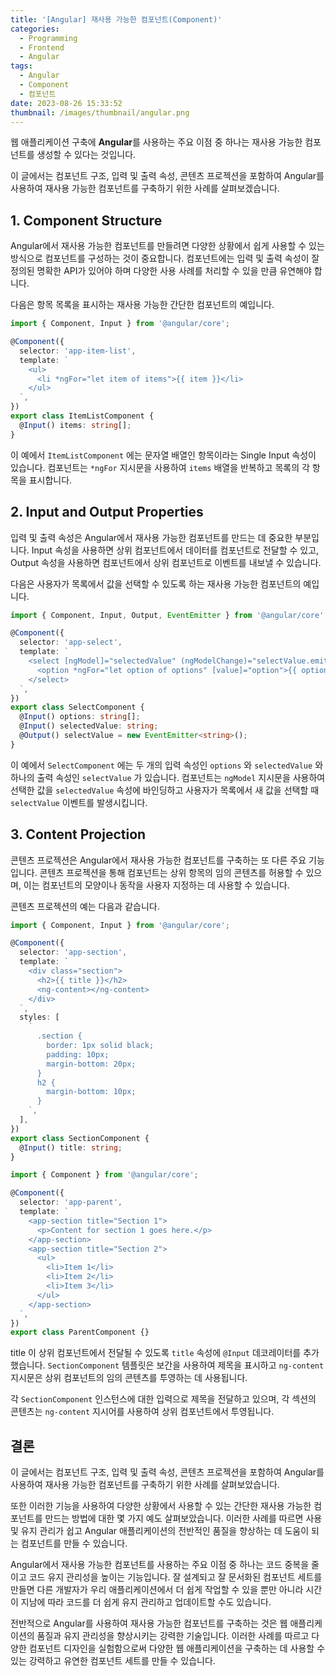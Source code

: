 ```yaml
---
title: '[Angular] 재사용 가능한 컴포넌트(Component)'
categories:
  - Programming
  - Frontend
  - Angular
tags:
  - Angular
  - Component
  - 컴포넌트
date: 2023-08-26 15:33:52
thumbnail: /images/thumbnail/angular.png
---
```


웹 애플리케이션 구축에 **Angular**를 사용하는 주요 이점 중 하나는 재사용 가능한 컴포넌트를 생성할 수 있다는 것입니다.

이 글에서는 컴포넌트 구조, 입력 및 출력 속성, 콘텐츠 프로젝션을 포함하여 Angular를 사용하여 재사용 가능한 컴포넌트를 구축하기 위한 사례를 살펴보겠습니다.

## 1. Component Structure

Angular에서 재사용 가능한 컴포넌트를 만들려면 다양한 상황에서 쉽게 사용할 수 있는 방식으로 컴포넌트를 구성하는 것이 중요합니다. 컴포넌트에는 입력 및 출력 속성이 잘 정의된 명확한 API가 있어야 하며 다양한 사용 사례를 처리할 수 있을 만큼 유연해야 합니다.

다음은 항목 목록을 표시하는 재사용 가능한 간단한 컴포넌트의 예입니다.

```ts
import { Component, Input } from '@angular/core';

@Component({
  selector: 'app-item-list',
  template: `
    <ul>
      <li *ngFor="let item of items">{{ item }}</li>
    </ul>
  `,
})
export class ItemListComponent {
  @Input() items: string[];
}
```

이 예에서 `ItemListComponent` 에는 문자열 배열인 항목이라는 Single Input 속성이 있습니다. 컴포넌트는 `*ngFor` 지시문을 사용하여 `items` 배열을 반복하고 목록의 각 항목을 표시합니다.

## 2. Input and Output Properties

입력 및 출력 속성은 Angular에서 재사용 가능한 컴포넌트를 만드는 데 중요한 부분입니다. Input 속성을 사용하면 상위 컴포넌트에서 데이터를 컴포넌트로 전달할 수 있고, Output 속성을 사용하면 컴포넌트에서 상위 컴포넌트로 이벤트를 내보낼 수 있습니다.

다음은 사용자가 목록에서 값을 선택할 수 있도록 하는 재사용 가능한 컴포넌트의 예입니다.

```ts
import { Component, Input, Output, EventEmitter } from '@angular/core';

@Component({
  selector: 'app-select',
  template: `
    <select [ngModel]="selectedValue" (ngModelChange)="selectValue.emit($event)">
      <option *ngFor="let option of options" [value]="option">{{ option }}</option>
    </select>
  `,
})
export class SelectComponent {
  @Input() options: string[];
  @Input() selectedValue: string;
  @Output() selectValue = new EventEmitter<string>();
}
```

이 예에서 `SelectComponent` 에는 두 개의 입력 속성인 `options` 와 `selectedValue` 와 하나의 출력 속성인 `selectValue` 가 있습니다. 컴포넌트는 `ngModel` 지시문을 사용하여 선택한 값을 `selectedValue` 속성에 바인딩하고 사용자가 목록에서 새 값을 선택할 때 `selectValue` 이벤트를 발생시킵니다.

## 3. Content Projection

콘텐츠 프로젝션은 Angular에서 재사용 가능한 컴포넌트를 구축하는 또 다른 주요 기능입니다. 콘텐츠 프로젝션을 통해 컴포넌트는 상위 항목의 임의 콘텐츠를 허용할 수 있으며, 이는 컴포넌트의 모양이나 동작을 사용자 지정하는 데 사용할 수 있습니다.

콘텐츠 프로젝션의 예는 다음과 같습니다.

```ts
import { Component, Input } from '@angular/core';

@Component({
  selector: 'app-section',
  template: `
    <div class="section">
      <h2>{{ title }}</h2>
      <ng-content></ng-content>
    </div>
  `,
  styles: [
    `
      .section {
        border: 1px solid black;
        padding: 10px;
        margin-bottom: 20px;
      }
      h2 {
        margin-bottom: 10px;
      }
    `,
  ],
})
export class SectionComponent {
  @Input() title: string;
}
```

```ts
import { Component } from '@angular/core';

@Component({
  selector: 'app-parent',
  template: `
    <app-section title="Section 1">
      <p>Content for section 1 goes here.</p>
    </app-section>
    <app-section title="Section 2">
      <ul>
        <li>Item 1</li>
        <li>Item 2</li>
        <li>Item 3</li>
      </ul>
    </app-section>
  `,
})
export class ParentComponent {}
```

title 이 상위 컴포넌트에서 전달될 수 있도록 `title` 속성에 `@Input` 데코레이터를 추가했습니다. `SectionComponent` 템플릿은 보간을 사용하여 제목을 표시하고 `ng-content` 지시문은 상위 컴포넌트의 임의 콘텐츠를 투영하는 데 사용됩니다.

각 `SectionComponent` 인스턴스에 대한 입력으로 제목을 전달하고 있으며, 각 섹션의 콘텐츠는 `ng-content` 지시어를 사용하여 상위 컴포넌트에서 투영됩니다.

## 결론

이 글에서는 컴포넌트 구조, 입력 및 출력 속성, 콘텐츠 프로젝션을 포함하여 Angular를 사용하여 재사용 가능한 컴포넌트를 구축하기 위한 사례를 살펴보았습니다.

또한 이러한 기능을 사용하여 다양한 상황에서 사용할 수 있는 간단한 재사용 가능한 컴포넌트를 만드는 방법에 대한 몇 가지 예도 살펴보았습니다. 이러한 사례를 따르면 사용 및 유지 관리가 쉽고 Angular 애플리케이션의 전반적인 품질을 향상하는 데 도움이 되는 컴포넌트를 만들 수 있습니다.

Angular에서 재사용 가능한 컴포넌트를 사용하는 주요 이점 중 하나는 코드 중복을 줄이고 코드 유지 관리성을 높이는 기능입니다. 잘 설계되고 잘 문서화된 컴포넌트 세트를 만들면 다른 개발자가 우리 애플리케이션에서 더 쉽게 작업할 수 있을 뿐만 아니라 시간이 지남에 따라 코드를 더 쉽게 유지 관리하고 업데이트할 수도 있습니다.

전반적으로 Angular를 사용하여 재사용 가능한 컴포넌트를 구축하는 것은 웹 애플리케이션의 품질과 유지 관리성을 향상시키는 강력한 기술입니다. 이러한 사례를 따르고 다양한 컴포넌트 디자인을 실험함으로써 다양한 웹 애플리케이션을 구축하는 데 사용할 수 있는 강력하고 유연한 컴포넌트 세트를 만들 수 있습니다.
